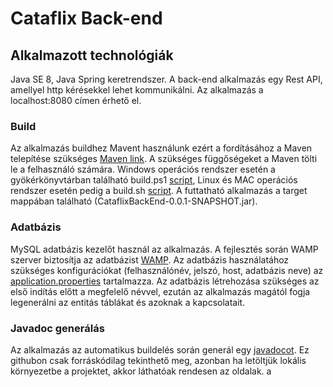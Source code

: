 # Cataflix Back-end

## Alkalmazott technológiák
Java SE 8, Java Spring keretrendszer. A back-end alkalmazás egy Rest API, amellyel http kérésekkel lehet kommunikálni. Az alkalmazás a localhost:8080 címen érhető el.

### Build
Az alkalmazás buildhez Mavent használunk ezért a fordításához a Maven telepítése szükséges [Maven link](https://maven.apache.org/download.cgi).
A szükséges függőségeket a Maven tölti le a felhasználó számára. Windows operációs rendszer esetén a gyökérkönyvtárban található build.ps1 [script](build.ps1), 
Linux és MAC operációs rendszer esetén pedig a build.sh [script](build.sh).
A futtatható alkalmazás a target mappában található (CataflixBackEnd-0.0.1-SNAPSHOT.jar).

### Adatbázis
MySQL adatbázis kezelőt használ az alkalmazás. A fejlesztés során WAMP szerver biztosítja az adatbázist [WAMP](http://www.wampserver.com/en/). 
Az adatbázis használatához szükséges konfigurációkat (felhasználónév, jelszó, host, adatbázis neve) az [application.properties](src/main/resources/application.properties) tartalmazza.
Az adatbázis létrehozása szükséges az első indítás előtt a megfelelő névvel, ezután az alkalmazás magától fogja legenerálni az entitás táblákat és azoknak a kapcsolatait.

### Javadoc generálás
Az alkalmazás az automatikus buildelés során generál egy [javadocot](javadocumentation/javadocumentations).
Ez githubon csak forráskódilag tekinthető meg, azonban ha letöltjük lokális környezetbe a projektet, akkor láthatóak rendesen az oldalak.
a
